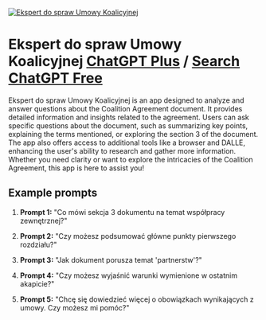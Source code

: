 
[![Ekspert do spraw Umowy Koalicyjnej](https://files.oaiusercontent.com/file-i2AwawMif4mpD42GUCWmVKls?se=2123-10-17T22%3A08%3A20Z&sp=r&sv=2021-08-06&sr=b&rscc=max-age%3D31536000%2C%20immutable&rscd=attachment%3B%20filename%3D26d94654-988f-43c5-a728-b5c7e3a9e2fc.png&sig=XI0YmyvP9HltqI9qeFi8oxe%2BlbOA8JS175zLcymp0ho%3D)](https://chat.openai.com/g/g-CfY6zHgIT-ekspert-do-spraw-umowy-koalicyjnej)

# Ekspert do spraw Umowy Koalicyjnej [ChatGPT Plus](https://chat.openai.com/g/g-CfY6zHgIT-ekspert-do-spraw-umowy-koalicyjnej) / [Search ChatGPT Free](https://gptcall.net/index.html#/?search=Ekspert%20do%20spraw%20Umowy%20Koalicyjnej)

Ekspert do spraw Umowy Koalicyjnej is an app designed to analyze and answer questions about the Coalition Agreement document. It provides detailed information and insights related to the agreement. Users can ask specific questions about the document, such as summarizing key points, explaining the terms mentioned, or exploring the section 3 of the document. The app also offers access to additional tools like a browser and DALLE, enhancing the user's ability to research and gather more information. Whether you need clarity or want to explore the intricacies of the Coalition Agreement, this app is here to assist you!

## Example prompts

1. **Prompt 1:** "Co mówi sekcja 3 dokumentu na temat współpracy zewnętrznej?"

2. **Prompt 2:** "Czy możesz podsumować główne punkty pierwszego rozdziału?"

3. **Prompt 3:** "Jak dokument porusza temat 'partnerstw'?"

4. **Prompt 4:** "Czy możesz wyjaśnić warunki wymienione w ostatnim akapicie?"

5. **Prompt 5:** "Chcę się dowiedzieć więcej o obowiązkach wynikających z umowy. Czy możesz mi pomóc?"


